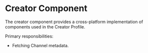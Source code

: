 # Creator Component

The creator component provides a cross-platform implementation of components
used in the Creator Profile. 

Primary responsibilities:
* Fetching Channel metadata.
